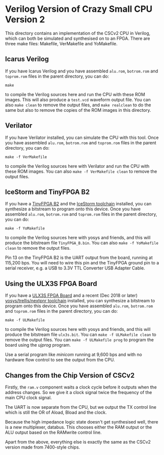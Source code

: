 # Verilog Version of Crazy Small CPU Version 2

This directory contains an implementation of the CSCv2 CPU in Verilog,
which can both be simulated and synthesised on to an FPGA. There are
three make files: Makefile, VerMakefile and YoMakefile.

## Icarus Verilog

If you have Icarus Verilog and you have assembled ```alu.rom```,
```botrom.rom``` and ```toprom.rom``` files in the parent directory,
you can do:

```
make
```

to compile the Verilog sources here and run the CPU with these ROM images.
This will also produce a ```test.vcd``` waveform output file. You can also
```make clean``` to remove the output files, and ```make realclean``` to
do the same but also to remove the copies of the ROM images in this directory.

## Verilator

If you have Verilator installed, you can simulate the CPU with this tool.
Once you have assembled ```alu.rom```, ```botrom.rom``` and ```toprom.rom```
files in the parent directory, you can do:

```
make -f VerMakefile
```

to compile the Verilog sources here with Verilator and run the CPU with these
ROM images. You can also ```make -f VerMakefile clean``` to remove the output
files.

## IceStorm and TinyFPGA B2

If you have a [TinyFPGA B2](https://store.tinyfpga.com/products/tinyfpga-b2)
and the [IceStorm toolchain](http://www.clifford.at/icestorm/) installed,
you can synthesize a bitstream to program onto this device.
Once you have assembled ```alu.rom```, ```botrom.rom``` and ```toprom.rom```
files in the parent directory, you can do:

```
make -f YoMakefile
```

to compile the Verilog sources here with yosys and friends, and this will
produce the bitstream file ```TinyFPGA_B.bin```.
You can also ```make -f YoMakefile clean``` to remove the output files.

Pin 13 on the TinyFPGA B2 is the UART output from the board, running at
115,200 bps. You will need to wire this pin and the TinyFPGA ground pin
to a serial receiver, e.g. a USB to 3.3V TTL Converter USB Adapter Cable.

## Using the ULX3S FPGA Board

If you have a [ULX3S FPGA Board](http://radiona.org/new-fpga-board-ulx3s/)
and a recent (Dec 2018 or later)
[yosys/trellis/nextpnr toolchain](https://github.com/SymbiFlow/prjtrellis)
installed, 
you can synthesize a bitstream to program onto this device.
Once you have assembled ```alu.rom```, ```botrom.rom``` and ```toprom.rom```
files in the parent directory, you can do:

```
make -f ULMakefile
```

to compile the Verilog sources here with yosys and friends, and this will
produce the bitstream file ```ulx3s.bit```.
You can ```make -f ULMakefile clean``` to remove the output files.
You can ```make -f ULMakefile prog``` to program the board using the
_ujprog_ program.

Use a serial program like _minicom_ running at 9,600 bps and with no
hardware flow control to see the output from the CPU.

## Changes from the Chip Version of CSCv2

Firstly, the ```ram.v``` component waits a clock cycle before it
outputs when the address changes. So we give it a clock signal
twice the frequency of the main CPU clock signal.

The UART is now separate from the CPU, but we output the TX
control line which is still the OR of Aload, Bload and the clock.

Because the high impedance logic state doesn't get synthesised well,
there is a new multiplexer, databus. This chooses either the RAM
output or the ALU output based on the RAMwrite control line.

Apart from the above, everything else is exactly the same as the
CSCv2 version made from 7400-style chips.
